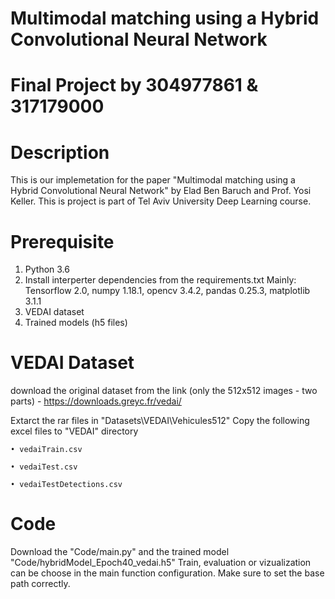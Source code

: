 # Multimodal matching using a Hybrid Convolutional Neural Network
        
#                             Final Project by 304977861 & 317179000

# Description
This is our implemetation for the paper "Multimodal matching using a Hybrid Convolutional Neural Network" by Elad Ben Baruch and Prof. Yosi Keller.
This is project is part of Tel Aviv University Deep Learning course.

# Prerequisite
  1. Python 3.6
  2. Install interperter dependencies from the requirements.txt
     Mainly: Tensorflow 2.0, numpy 1.18.1, opencv 3.4.2, pandas 0.25.3, matplotlib 3.1.1
  3. VEDAI dataset   
  4. Trained models (h5 files)

# VEDAI Dataset
  download the original dataset from the link (only the 512x512 images - two parts) - 
  https://downloads.greyc.fr/vedai/
  
  Extarct the rar files in "Datasets\VEDAI\Vehicules512"
  Copy the following excel files to "VEDAI" directory
    
    • vedaiTrain.csv
    
    • vedaiTest.csv
    
    • vedaiTestDetections.csv

# Code
  Download the "Code/main.py" and the trained model "Code/hybridModel_Epoch40_vedai.h5"
  Train, evaluation or vizualization can be choose in the main function configuration.
  Make sure to set the base path correctly.
    
